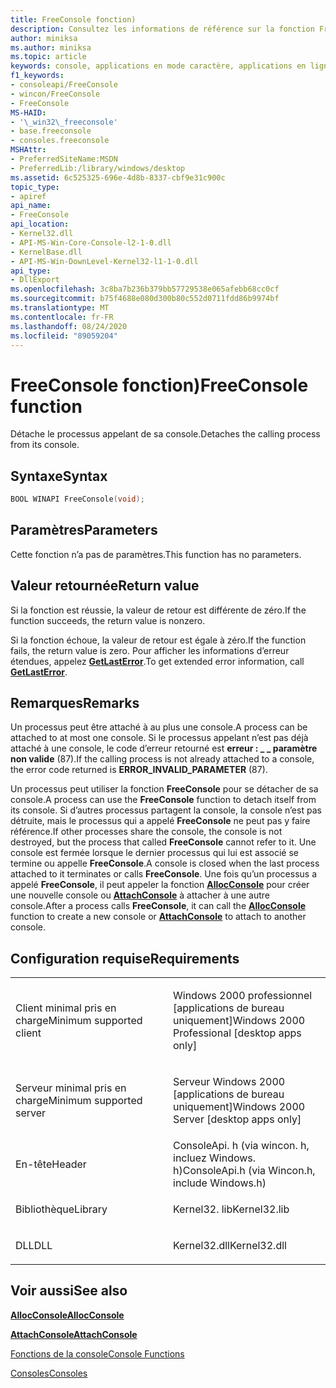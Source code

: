 ```yaml
---
title: FreeConsole fonction)
description: Consultez les informations de référence sur la fonction FreeConsole, qui détache le processus appelant à partir de sa console.
author: miniksa
ms.author: miniksa
ms.topic: article
keywords: console, applications en mode caractère, applications en ligne de commande, applications Terminal Server, API de console
f1_keywords:
- consoleapi/FreeConsole
- wincon/FreeConsole
- FreeConsole
MS-HAID:
- '\_win32\_freeconsole'
- base.freeconsole
- consoles.freeconsole
MSHAttr:
- PreferredSiteName:MSDN
- PreferredLib:/library/windows/desktop
ms.assetid: 6c525325-696e-4d8b-8337-cbf9e31c900c
topic_type:
- apiref
api_name:
- FreeConsole
api_location:
- Kernel32.dll
- API-MS-Win-Core-Console-l2-1-0.dll
- KernelBase.dll
- API-MS-Win-DownLevel-Kernel32-l1-1-0.dll
api_type:
- DllExport
ms.openlocfilehash: 3c8ba7b236b379bb57729538e065afebb68cc0cf
ms.sourcegitcommit: b75f4688e080d300b80c552d0711fdd86b9974bf
ms.translationtype: MT
ms.contentlocale: fr-FR
ms.lasthandoff: 08/24/2020
ms.locfileid: "89059204"
---
```

# <a name="freeconsole-function"></a><span data-ttu-id="d2bbd-104">FreeConsole fonction)</span><span class="sxs-lookup"><span data-stu-id="d2bbd-104">FreeConsole function</span></span>


<span data-ttu-id="d2bbd-105">Détache le processus appelant de sa console.</span><span class="sxs-lookup"><span data-stu-id="d2bbd-105">Detaches the calling process from its console.</span></span>

<a name="syntax"></a><span data-ttu-id="d2bbd-106">Syntaxe</span><span class="sxs-lookup"><span data-stu-id="d2bbd-106">Syntax</span></span>
------

```C
BOOL WINAPI FreeConsole(void);
```

<a name="parameters"></a><span data-ttu-id="d2bbd-107">Paramètres</span><span class="sxs-lookup"><span data-stu-id="d2bbd-107">Parameters</span></span>
----------

<span data-ttu-id="d2bbd-108">Cette fonction n’a pas de paramètres.</span><span class="sxs-lookup"><span data-stu-id="d2bbd-108">This function has no parameters.</span></span>

<a name="return-value"></a><span data-ttu-id="d2bbd-109">Valeur retournée</span><span class="sxs-lookup"><span data-stu-id="d2bbd-109">Return value</span></span>
------------

<span data-ttu-id="d2bbd-110">Si la fonction est réussie, la valeur de retour est différente de zéro.</span><span class="sxs-lookup"><span data-stu-id="d2bbd-110">If the function succeeds, the return value is nonzero.</span></span>

<span data-ttu-id="d2bbd-111">Si la fonction échoue, la valeur de retour est égale à zéro.</span><span class="sxs-lookup"><span data-stu-id="d2bbd-111">If the function fails, the return value is zero.</span></span> <span data-ttu-id="d2bbd-112">Pour afficher les informations d’erreur étendues, appelez [**GetLastError**](https://msdn.microsoft.com/library/windows/desktop/ms679360).</span><span class="sxs-lookup"><span data-stu-id="d2bbd-112">To get extended error information, call [**GetLastError**](https://msdn.microsoft.com/library/windows/desktop/ms679360).</span></span>

<a name="remarks"></a><span data-ttu-id="d2bbd-113">Remarques</span><span class="sxs-lookup"><span data-stu-id="d2bbd-113">Remarks</span></span>
-------

<span data-ttu-id="d2bbd-114">Un processus peut être attaché à au plus une console.</span><span class="sxs-lookup"><span data-stu-id="d2bbd-114">A process can be attached to at most one console.</span></span> <span data-ttu-id="d2bbd-115">Si le processus appelant n’est pas déjà attaché à une console, le code d’erreur retourné est **erreur : \_ \_ paramètre non valide** (87).</span><span class="sxs-lookup"><span data-stu-id="d2bbd-115">If the calling process is not already attached to a console, the error code returned is **ERROR\_INVALID\_PARAMETER** (87).</span></span>

<span data-ttu-id="d2bbd-116">Un processus peut utiliser la fonction **FreeConsole** pour se détacher de sa console.</span><span class="sxs-lookup"><span data-stu-id="d2bbd-116">A process can use the **FreeConsole** function to detach itself from its console.</span></span> <span data-ttu-id="d2bbd-117">Si d’autres processus partagent la console, la console n’est pas détruite, mais le processus qui a appelé **FreeConsole** ne peut pas y faire référence.</span><span class="sxs-lookup"><span data-stu-id="d2bbd-117">If other processes share the console, the console is not destroyed, but the process that called **FreeConsole** cannot refer to it.</span></span> <span data-ttu-id="d2bbd-118">Une console est fermée lorsque le dernier processus qui lui est associé se termine ou appelle **FreeConsole**.</span><span class="sxs-lookup"><span data-stu-id="d2bbd-118">A console is closed when the last process attached to it terminates or calls **FreeConsole**.</span></span> <span data-ttu-id="d2bbd-119">Une fois qu’un processus a appelé **FreeConsole**, il peut appeler la fonction [**AllocConsole**](allocconsole.md) pour créer une nouvelle console ou [**AttachConsole**](attachconsole.md) à attacher à une autre console.</span><span class="sxs-lookup"><span data-stu-id="d2bbd-119">After a process calls **FreeConsole**, it can call the [**AllocConsole**](allocconsole.md) function to create a new console or [**AttachConsole**](attachconsole.md) to attach to another console.</span></span>

<a name="requirements"></a><span data-ttu-id="d2bbd-120">Configuration requise</span><span class="sxs-lookup"><span data-stu-id="d2bbd-120">Requirements</span></span>
------------

<table>
<colgroup>
<col width="50%" />
<col width="50%" />
</colgroup>
<tbody>
<tr class="odd">
<td><p><span data-ttu-id="d2bbd-121">Client minimal pris en charge</span><span class="sxs-lookup"><span data-stu-id="d2bbd-121">Minimum supported client</span></span></p></td>
<td><p><span data-ttu-id="d2bbd-122">Windows 2000 professionnel [applications de bureau uniquement]</span><span class="sxs-lookup"><span data-stu-id="d2bbd-122">Windows 2000 Professional [desktop apps only]</span></span></p></td>
</tr>
<tr class="even">
<td><p><span data-ttu-id="d2bbd-123">Serveur minimal pris en charge</span><span class="sxs-lookup"><span data-stu-id="d2bbd-123">Minimum supported server</span></span></p></td>
<td><p><span data-ttu-id="d2bbd-124">Serveur Windows 2000 [applications de bureau uniquement]</span><span class="sxs-lookup"><span data-stu-id="d2bbd-124">Windows 2000 Server [desktop apps only]</span></span></p></td>
</tr>
<tr class="odd">
<td><p><span data-ttu-id="d2bbd-125">En-tête</span><span class="sxs-lookup"><span data-stu-id="d2bbd-125">Header</span></span></p></td>
<td><span data-ttu-id="d2bbd-126">ConsoleApi. h (via wincon. h, incluez Windows. h)</span><span class="sxs-lookup"><span data-stu-id="d2bbd-126">ConsoleApi.h (via Wincon.h, include Windows.h)</span></span></td>
</tr>
<tr class="even">
<td><p><span data-ttu-id="d2bbd-127">Bibliothèque</span><span class="sxs-lookup"><span data-stu-id="d2bbd-127">Library</span></span></p></td>
<td><span data-ttu-id="d2bbd-128">Kernel32. lib</span><span class="sxs-lookup"><span data-stu-id="d2bbd-128">Kernel32.lib</span></span></td>
</tr>
<tr class="odd">
<td><p><span data-ttu-id="d2bbd-129">DLL</span><span class="sxs-lookup"><span data-stu-id="d2bbd-129">DLL</span></span></p></td>
<td><span data-ttu-id="d2bbd-130">Kernel32.dll</span><span class="sxs-lookup"><span data-stu-id="d2bbd-130">Kernel32.dll</span></span></td>
</tr>
<tr class="even">
</tr>
<tr class="odd">
</tr>
<tr class="even">
</tr>
</tbody>
</table>

## <a name="span-idsee_alsospansee-also"></a><span data-ttu-id="d2bbd-131"><span id="see_also"></span>Voir aussi</span><span class="sxs-lookup"><span data-stu-id="d2bbd-131"><span id="see_also"></span>See also</span></span>


[<span data-ttu-id="d2bbd-132">**AllocConsole**</span><span class="sxs-lookup"><span data-stu-id="d2bbd-132">**AllocConsole**</span></span>](allocconsole.md)

[<span data-ttu-id="d2bbd-133">**AttachConsole**</span><span class="sxs-lookup"><span data-stu-id="d2bbd-133">**AttachConsole**</span></span>](attachconsole.md)

[<span data-ttu-id="d2bbd-134">Fonctions de la console</span><span class="sxs-lookup"><span data-stu-id="d2bbd-134">Console Functions</span></span>](console-functions.md)

[<span data-ttu-id="d2bbd-135">Consoles</span><span class="sxs-lookup"><span data-stu-id="d2bbd-135">Consoles</span></span>](consoles.md)

 

 




